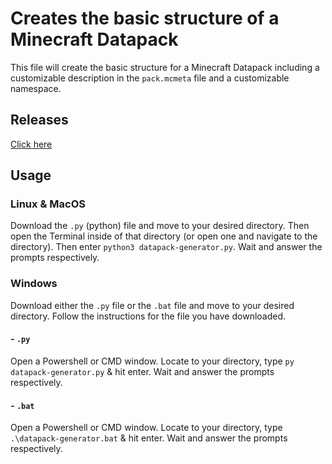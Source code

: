 # Creates the basic structure of a Minecraft Datapack
This file will create the basic structure for a Minecraft Datapack including a customizable description in the `pack.mcmeta` file and a customizable namespace.

## Releases
[Click here](https://github.com/tyropro/datapack-structure-generator/releases)

## Usage
### Linux & MacOS
Download the `.py` (python) file and move to your desired directory. Then open the Terminal inside of that directory (or open one and navigate to the directory). Then  enter `python3 datapack-generator.py`. Wait and answer the prompts respectively.

### Windows
Download either the `.py` file or the `.bat` file and move to your desired directory. Follow the instructions for the file you have downloaded.

#### - `.py`
Open a Powershell or CMD window. Locate to your directory, type `py datapack-generator.py` & hit enter. Wait and answer the prompts respectively.

#### - `.bat`
Open a Powershell or CMD window. Locate to your directory, type `.\datapack-generator.bat` & hit enter. Wait and answer the prompts respectively.
